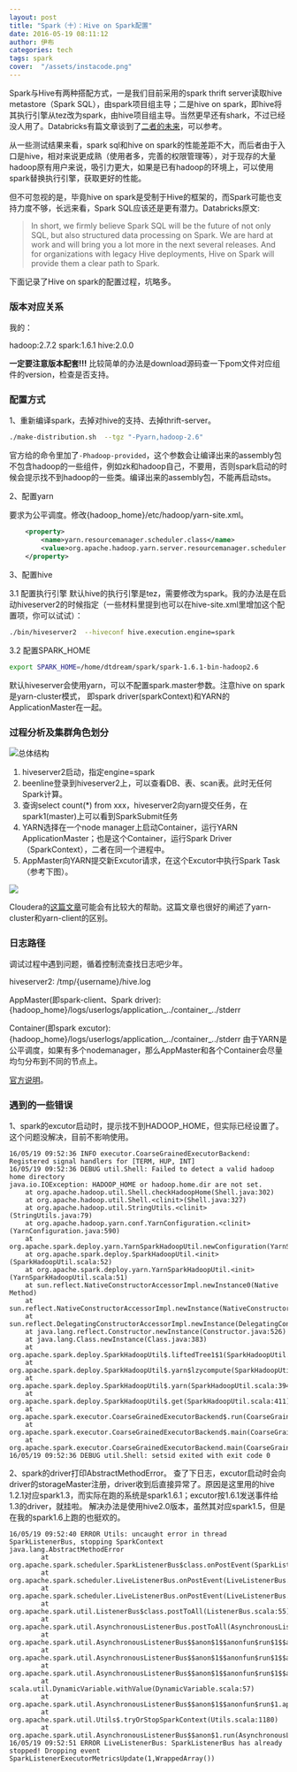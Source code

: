 ```yaml
---
layout: post
title: "Spark（十）：Hive on Spark配置"
date: 2016-05-19 08:11:12
author: 伊布
categories: tech
tags: spark
cover:  "/assets/instacode.png"
---
```


Spark与Hive有两种搭配方式，一是我们目前采用的spark thrift server读取hive metastore（Spark SQL），由spark项目组主导；二是hive on spark，即hive将其执行引擎从tez改为spark，由hive项目组主导。当然更早还有shark，不过已经没人用了。Databricks有篇文章谈到了[二者的未来](https://databricks.com/blog/2014/07/01/shark-spark-sql-hive-on-spark-and-the-future-of-sql-on-spark.html)，可以参考。

从一些测试结果来看，spark sql和hive on spark的性能差距不大，而后者由于入口是hive，相对来说更成熟（使用者多，完善的权限管理等），对于现存的大量hadoop原有用户来说，吸引力更大，如果是已有hadoop的环境上，可以使用spark替换执行引擎，获取更好的性能。

但不可忽视的是，毕竟hive on spark是受制于Hive的框架的，而Spark可能也支持力度不够，长远来看，Spark SQL应该还是更有潜力。Databricks原文:

> In short, we firmly believe Spark SQL will be the future of not only SQL, but also structured data processing on Spark. We are hard at work and will bring you a lot more in the next several releases. And for organizations with legacy Hive deployments, Hive on Spark will provide them a clear path to Spark.


下面记录了Hive on spark的配置过程，坑略多。


### 版本对应关系

我的：

hadoop:2.7.2
spark:1.6.1
hive:2.0.0

**一定要注意版本配套!!!**
比较简单的办法是download源码查一下pom文件对应组件的version，检查是否支持。

### 配置方式

1、重新编译spark，去掉对hive的支持、去掉thrift-server。

```bash
./make-distribution.sh  --tgz "-Pyarn,hadoop-2.6"
```

官方给的命令里加了`-Phadoop-provided`，这个参数会让编译出来的assembly包不包含hadoop的一些组件，例如zk和hadoop自己，不要用，否则spark启动的时候会提示找不到hadoop的一些类。编译出来的assembly包，不能再启动sts。

2、配置yarn

要求为公平调度。修改{hadoop_home}/etc/hadoop/yarn-site.xml。

```xml
    <property>
        <name>yarn.resourcemanager.scheduler.class</name>
        <value>org.apache.hadoop.yarn.server.resourcemanager.scheduler.fair.FairScheduler</value>
    </property>

```


3、配置hive

3.1 配置执行引擎
默认hive的执行引擎是tez，需要修改为spark。我的办法是在启动hiveserver2的时候指定（一些材料里提到也可以在hive-site.xml里增加这个配置项，你可以试试）：

```bash
./bin/hiveserver2  --hiveconf hive.execution.engine=spark
```

3.2 配置SPARK_HOME

```bash
export SPARK_HOME=/home/dtdream/spark/spark-1.6.1-bin-hadoop2.6
```

默认hiveserver会使用yarn，可以不配置spark.master参数。注意hive on spark是yarn-cluster模式，
即spark driver(sparkContext)和YARN的ApplicationMaster在一起。


### 过程分析及集群角色划分


![总体结构](http://7xir15.com1.z0.glb.clouddn.com/hive-on-spark-2.png)


1. hiveserver2启动，指定engine=spark
2. beenline登录到hiveserver2上，可以查看DB、表、scan表。此时无任何Spark计算。
3. 查询select count(*) from xxx，hiveserver2向yarn提交任务，在spark1(master)上可以看到SparkSubmit任务
4. YARN选择在一个node manager上启动Container，运行YARN ApplicationMaster；也是这个Container，运行Spark Driver（SparkContext），二者在同一个进程中。
5. AppMaster向YARN提交新Excutor请求，在这个Excutor中执行Spark Task（参考下图）。

![](http://blog.cloudera.com/wp-content/uploads/2014/05/spark-yarn-f1.png)


Cloudera的[这篇文章](http://blog.cloudera.com/blog/2014/05/apache-spark-resource-management-and-yarn-app-models/)可能会有比较大的帮助。这篇文章也很好的阐述了yarn-cluster和yarn-client的区别。



### 日志路径

调试过程中遇到问题，循着控制流查找日志吧少年。

hiveserver2:
/tmp/{username}/hive.log

AppMaster(即spark-client、Spark driver):
{hadoop_home}/logs/userlogs/application_../container_../stderr

Container(即spark excutor):
{hadoop_home}/logs/userlogs/application_../container_../stderr
由于YARN是公平调度，如果有多个nodemanager，那么AppMaster和各个Container会尽量均匀分布到不同的节点上。


[官方说明](https://cwiki.apache.org/confluence/display/Hive/Hive+on+Spark%3A+Getting+Started)。



### 遇到的一些错误

1、spark的excutor启动时，提示找不到HADOOP_HOME，但实际已经设置了。
这个问题没解决，目前不影响使用。

```
16/05/19 09:52:36 INFO executor.CoarseGrainedExecutorBackend: Registered signal handlers for [TERM, HUP, INT]
16/05/19 09:52:36 DEBUG util.Shell: Failed to detect a valid hadoop home directory
java.io.IOException: HADOOP_HOME or hadoop.home.dir are not set.
	at org.apache.hadoop.util.Shell.checkHadoopHome(Shell.java:302)
	at org.apache.hadoop.util.Shell.<clinit>(Shell.java:327)
	at org.apache.hadoop.util.StringUtils.<clinit>(StringUtils.java:79)
	at org.apache.hadoop.yarn.conf.YarnConfiguration.<clinit>(YarnConfiguration.java:590)
	at org.apache.spark.deploy.yarn.YarnSparkHadoopUtil.newConfiguration(YarnSparkHadoopUtil.scala:66)
	at org.apache.spark.deploy.SparkHadoopUtil.<init>(SparkHadoopUtil.scala:52)
	at org.apache.spark.deploy.yarn.YarnSparkHadoopUtil.<init>(YarnSparkHadoopUtil.scala:51)
	at sun.reflect.NativeConstructorAccessorImpl.newInstance0(Native Method)
	at sun.reflect.NativeConstructorAccessorImpl.newInstance(NativeConstructorAccessorImpl.java:57)
	at sun.reflect.DelegatingConstructorAccessorImpl.newInstance(DelegatingConstructorAccessorImpl.java:45)
	at java.lang.reflect.Constructor.newInstance(Constructor.java:526)
	at java.lang.Class.newInstance(Class.java:383)
	at org.apache.spark.deploy.SparkHadoopUtil$.liftedTree1$1(SparkHadoopUtil.scala:396)
	at org.apache.spark.deploy.SparkHadoopUtil$.yarn$lzycompute(SparkHadoopUtil.scala:394)
	at org.apache.spark.deploy.SparkHadoopUtil$.yarn(SparkHadoopUtil.scala:394)
	at org.apache.spark.deploy.SparkHadoopUtil$.get(SparkHadoopUtil.scala:411)
	at org.apache.spark.executor.CoarseGrainedExecutorBackend$.run(CoarseGrainedExecutorBackend.scala:151)
	at org.apache.spark.executor.CoarseGrainedExecutorBackend$.main(CoarseGrainedExecutorBackend.scala:253)
	at org.apache.spark.executor.CoarseGrainedExecutorBackend.main(CoarseGrainedExecutorBackend.scala)
16/05/19 09:52:36 DEBUG util.Shell: setsid exited with exit code 0

```


2、spark的driver打印AbstractMethodError。
查了下日志，excutor启动时会向driver的storageMaster注册，driver收到后直接异常了。原因是这里用的hive 1.2.1对应spark1.3，而实际在跑的系统是spark1.6.1；excutor按1.6.1发送事件给1.3的driver，就挂啦。
解决办法是使用hive2.0版本，虽然其对应spark1.5，但是在我的spark1.6上跑的也挺欢的。

```
16/05/19 09:52:40 ERROR Utils: uncaught error in thread SparkListenerBus, stopping SparkContext
java.lang.AbstractMethodError
        at org.apache.spark.scheduler.SparkListenerBus$class.onPostEvent(SparkListenerBus.scala:62)
        at org.apache.spark.scheduler.LiveListenerBus.onPostEvent(LiveListenerBus.scala:31)
        at org.apache.spark.scheduler.LiveListenerBus.onPostEvent(LiveListenerBus.scala:31)
        at org.apache.spark.util.ListenerBus$class.postToAll(ListenerBus.scala:55)
        at org.apache.spark.util.AsynchronousListenerBus.postToAll(AsynchronousListenerBus.scala:37)
        at org.apache.spark.util.AsynchronousListenerBus$$anon$1$$anonfun$run$1$$anonfun$apply$mcV$sp$1.apply$mcV$sp(AsynchronousListenerBus.scala:80)
        at org.apache.spark.util.AsynchronousListenerBus$$anon$1$$anonfun$run$1$$anonfun$apply$mcV$sp$1.apply(AsynchronousListenerBus.scala:65)
        at org.apache.spark.util.AsynchronousListenerBus$$anon$1$$anonfun$run$1$$anonfun$apply$mcV$sp$1.apply(AsynchronousListenerBus.scala:65)
        at scala.util.DynamicVariable.withValue(DynamicVariable.scala:57)
        at org.apache.spark.util.AsynchronousListenerBus$$anon$1$$anonfun$run$1.apply$mcV$sp(AsynchronousListenerBus.scala:64)
        at org.apache.spark.util.Utils$.tryOrStopSparkContext(Utils.scala:1180)
        at org.apache.spark.util.AsynchronousListenerBus$$anon$1.run(AsynchronousListenerBus.scala:63)
16/05/19 09:52:51 ERROR LiveListenerBus: SparkListenerBus has already stopped! Dropping event SparkListenerExecutorMetricsUpdate(1,WrappedArray())
```









